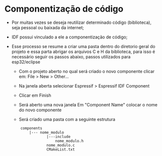 # Componentização de código

- Por muitas vezes se deseja reutilizar determinado código (biblioteca), seja pessoal ou baixada da internet;

- IDF possui vinculado a ele a componentização de código;

- Esse processo se resume a criar uma pasta dentro do diretorio geral do projeto e essa parta abrigar os arquivos C e H da biblioteca, para isso é necessário seguir os passos abaixo, passos utilizados para esp32/eclipse
    - Com o projeto aberto no qual será criado o novo componente clicar em:
        File > New > Other...
    - Na janela aberta selecionar 
        Espressif > Espressif IDF Component
    - Clicar em Finish 
    - Será aberto uma nova janela 
        Em "Component Name" colocar o nome do novo componente 
    
    - Será criado uma pasta com a seguinte estrutura 
    ~~~
        components
            |--- nome_modulo
                    |---include
                        nome_modulo.h
                    nome_modulo.c   
                    CMakeList.txt
    ~~~